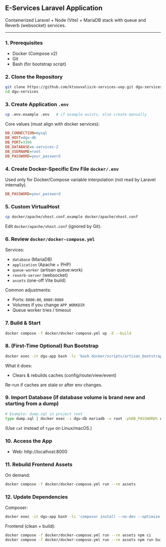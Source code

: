 ## E-Services Laravel Application

Containerized Laravel + Node (Vite) + MariaDB stack with queue and Reverb (websocket) services.

---

### 1. Prerequisites
- Docker (Compose v2)
- Git
- Bash (for bootstrap script)

### 2. Clone the Repository
```bash
git clone https://github.com/ktsouvalis/e-services-uop.git dgu-services
cd dgu-services
```

### 3. Create Application `.env`
```bash
cp .env.example .env   # if example exists, else create manually
```
Core values (must align with docker services):
```ini
DB_CONNECTION=mysql
DB_HOST=dgu-db
DB_PORT=3306
DB_DATABASE=e-services-2
DB_USERNAME=root
DB_PASSWORD=your_password
```

### 4. Create Docker-Specific Env File `docker/.env`
Used only for Docker/Compose variable interpolation (not read by Laravel internally).
```ini
DB_PASSWORD=your_password
```

### 5. Custom VirtualHost
```bash
cp docker/apache/vhost.conf.example docker/apache/vhost.conf
```
Edit `docker/apache/vhost.conf` (ignored by Git).

### 6. Review `docker/docker-compose.yml`
Services:
- `database` (MariaDB)
- `application` (Apache + PHP)
- `queue-worker` (artisan queue:work)
- `reverb-server` (websocket)
- `assets` (one-off Vite build)

Common adjustments:
- Ports: `8000:80`, `8080:8080`
- Volumes if you change `APP_WORKDIR`
- Queue worker tries / timeout

### 7. Build & Start
```bash
docker compose -f docker/docker-compose.yml up -d --build
```

### 8. (First-Time Optional) Run Bootstrap
```bash
docker exec -it dgu-app bash -lc 'bash docker/scripts/artisan_bootstrap.sh'
```
What it does:
- Clears & rebuilds caches (config/route/view/event)


Re-run if caches are stale or after env changes.

### 9. Import Database (if database volume is brand new and starting from a dump)
```bash
# Example: dump.sql in project root
type dump.sql | docker exec -i dgu-db mariadb -u root -p%DB_PASSWORD% e-services-2
```
(Use `cat` instead of `type` on Linux/macOS.)

### 10. Access the App
- Web: http://localhost:8000

### 11. Rebuild Frontend Assets
On demand:
```bash
docker compose -f docker/docker-compose.yml run --rm assets
```

### 12. Update Dependencies
Composer:
```bash
docker exec -it dgu-app bash -lc 'composer install --no-dev --optimize-autoloader'
```
Frontend (clean + build):
```bash
docker compose -f docker/docker-compose.yml run --rm assets npm ci
docker compose -f docker/docker-compose.yml run --rm assets npm run build
```
